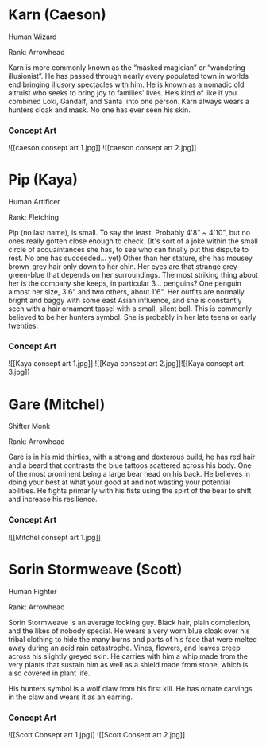 # Karn (Caeson)
Human Wizard 

Rank: Arrowhead

Karn is more commonly known as the “masked magician” or “wandering illusionist”. He has passed through nearly every populated town in worlds end bringing illusory spectacles with him. He is known as a nomadic old altruist who seeks to bring joy to families' lives. He’s kind of like if you combined Loki, Gandalf, and Santa  into one person. Karn always wears a hunters cloak and mask. No one has ever seen his skin. 


### Concept Art
![[caeson consept art 1.jpg]]
![[caeson consept art 2.jpg]]


#  Pip (Kaya)
Human Artificer

Rank: Fletching

Pip (no last name), is small. To say the least. Probably 4'8" ~ 4'10", but no ones really gotten close enough to check. (It's sort of a joke within the small circle of acquaintances she has, to see who can finally put this dispute to rest. No one has succeeded... yet) Other than her stature, she has mousey brown-grey hair only down to her chin. Her eyes are that strange grey-green-blue that depends on her surroundings. The most striking thing about her is the company she keeps, in particular 3... penguins? One penguin almost her size, 3'6" and two others, about 1'6". Her outfits are normally bright and baggy with some east Asian influence, and she is constantly seen with a hair ornament tassel with a small, silent bell. This is commonly believed to be her hunters symbol. She is probably in her late teens or early twenties.

### Concept Art
![[Kaya consept art 1.jpg]]
![[Kaya consept art 2.jpg]]![[Kaya consept art 3.jpg]]

# Gare (Mitchel)
Shifter Monk

Rank: Arrowhead

Gare is in his mid thirties, with a strong and dexterous build, he has red hair and a beard that contrasts the blue tattoos scattered across his body. One of the most prominent being a large bear head on his back. He believes in doing your best at what your good at and not wasting your potential abilities. He fights primarily with his fists using the spirt of the bear to shift and increase his resilience.

### Concept Art
![[Mitchel consept art 1.jpg]]

# Sorin Stormweave (Scott)
Human Fighter

Rank: Arrowhead

Sorin Stormweave is an average looking guy. Black hair, plain complexion, and the likes of nobody special. He wears a very worn blue cloak over his tribal clothing to hide the many burns and parts of his face that were melted away during an acid rain catastrophe. Vines, flowers, and leaves creep across his slightly greyed skin. He carries with him a whip made from the very plants that sustain him as well as a shield made from stone, which is also covered in plant life. 

His hunters symbol is a wolf claw from his first kill. He has ornate carvings in the claw and wears it as an earring. 

### Concept Art
![[Scott Consept art 1.jpg]]
![[Scott Consept art 2.jpg]]
